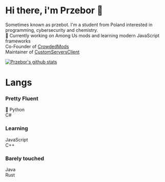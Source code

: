 # Hi there, i'm Przebor 👋
Sometimes known as przebot. I'm a student from Poland interested in programming, cybersecurity and chemistry.</br>
🔭 Currently working on Among Us mods and learning modern JavaScript frameworks</br>
Co-Founder of [CrowdedMods](https://github.com/CrowdedMods)</br>
Maintainer of [CustomServersClient](https://github.com/CrowdedMods/CustomServersClient)

[![Przebor's github stats](https://github-readme-stats.vercel.app/api?username=przebor&show_icons=true&theme=merko&include_all_commits=true&hide_border=true)](https://github.com/przebor)

# Langs
### Pretty Fluent
🐍 Python</br>
   C#</br>
### Learning
   JavaScript</br>
   C++</br>
### Barely touched
   Java</br>
   Rust</br>
